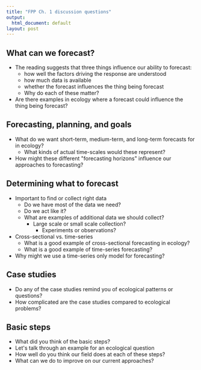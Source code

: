 ```yaml
---
title: "FPP Ch. 1 discussion questions"
output:
  html_document: default
layout: post
---
```


## What can we forecast?

* The reading suggests that three things influence our ability to forecast:
    * how well the factors driving the response are understood
	* how much data is available
	* whether the forecast influences the thing being forecast
    * Why do each of these matter?
* Are there examples in ecology where a forecast could influence the thing being
  forecast?
  
## Forecasting, planning, and goals

* What do we want short-term, medium-term, and long-term forecasts for in
  ecology?
    * What kinds of actual time-scales would these represent?
* How might these different "forecasting horizons" influence our approaches to
  forecasting?

## Determining what to forecast

* Important to find or collect right data
    * Do we have most of the data we need?
	* Do we act like it?
	* What are examples of additional data we should collect?
	    * Large scale or small scale collection?
            * Experiments or observations?
* Cross-sectional vs. time-series
    * What is a good example of cross-sectional forecasting in ecology?
    * What is a good example of time-series forecasting?
* Why might we use a time-series only model for forecasting?

## Case studies

* Do any of the case studies remind you of ecological patterns or questions?
* How complicated are the case studies compared to ecological problems?

## Basic steps

* What did you think of the basic steps?
* Let's talk through an example for an ecological question
* How well do you think our field does at each of these steps?
* What can we do to improve on our current approaches?
